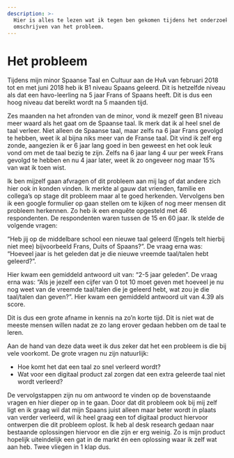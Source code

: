 ```yaml
---
description: >-
  Hier is alles te lezen wat ik tegen ben gekomen tijdens het onderzoeken en
  omschrijven van het probleem.
---
```


# Het probleem

Tijdens mijn minor Spaanse Taal en Cultuur aan de HvA van februari 2018 tot en met juni 2018 heb ik B1 niveau Spaans geleerd. Dit is hetzelfde niveau als dat een havo-leerling na 5 jaar Frans of Spaans heeft. Dit is dus een hoog niveau dat bereikt wordt na 5 maanden tijd. 

Zes maanden na het afronden van de minor, vond ik mezelf geen B1 niveau meer waard als het gaat om de Spaanse taal. Ik merk dat ik al heel snel de taal verleer. Niet alleen de Spaanse taal, maar zelfs na 6 jaar Frans gevolgd te hebben, weet ik al bijna niks meer van de Franse taal. Dit vind ik zelf erg zonde, aangezien ik er 6 jaar lang goed in ben geweest en het ook leuk vond om met de taal bezig te zijn. Zelfs na 6 jaar lang 4 uur per week Frans gevolgd te hebben en nu 4 jaar later, weet ik zo ongeveer nog maar 15% van wat ik toen wist. 

Ik ben mijzelf gaan afvragen of dit probleem aan mij lag of dat andere zich hier ook in konden vinden. Ik merkte al gauw dat vrienden, familie en collega’s op stage dit probleem maar al te goed herkenden. Vervolgens ben ik een google formulier op gaan stellen om te kijken of nog meer mensen dit probleem herkennen. Zo heb ik een enquête opgesteld met 46 respondenten. De respondenten waren tussen de 15 en 60 jaar. Ik stelde de volgende vragen: 

“Heb jij op de middelbare school een nieuwe taal geleerd \(Engels telt hierbij niet mee\) bijvoorbeeld Frans, Duits of Spaans?”. De vraag erna was: “Hoeveel jaar is het geleden dat je die nieuwe vreemde taal/talen hebt geleerd?”.

Hier kwam een gemiddeld antwoord uit van: “2-5 jaar geleden”. De vraag erna was: “Als je jezelf een cijfer van 0 tot 10 moet geven met hoeveel je nu nog weet van de vreemde taal/talen die je geleerd hebt, wat zou je die taal/talen dan geven?”. Hier kwam een gemiddeld antwoord uit van 4.39 als score. 

Dit is dus een grote afname in kennis na zo’n korte tijd. Dit is niet wat de meeste mensen willen nadat ze zo lang erover gedaan hebben om de taal te leren. 

Aan de hand van deze data weet ik dus zeker dat het een probleem is die bij vele voorkomt. De grote vragen nu zijn natuurlijk:

* Hoe komt het dat een taal zo snel verleerd wordt?
* Wat voor een digitaal product zal zorgen dat een extra geleerde taal niet wordt verleerd?

De vervolgstappen zijn nu om antwoord te vinden op de bovenstaande vragen en hier dieper op in te gaan. Door dat dit probleem ook bij mij zelf ligt en ik graag wil dat mijn Spaans juist alleen maar beter wordt in plaats van verder verleerd, wil ik heel graag een tof digitaal product hiervoor ontwerpen die dit probleem oplost. Ik heb al desk research gedaan naar bestaande oplossingen hiervoor en die zijn er erg weinig. Zo is mijn product hopelijk uiteindelijk een gat in de markt én een oplossing waar ik zelf wat aan heb. Twee vliegen in 1 klap dus.

